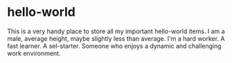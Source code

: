 # hello-world
This is a very handy place to store all my important hello-world items.
I am a male, average height, maybe slightly less than average. I'm a hard worker. A fast learner. A sel-starter. Someone who enjoys a dynamic and challenging work environment. 
